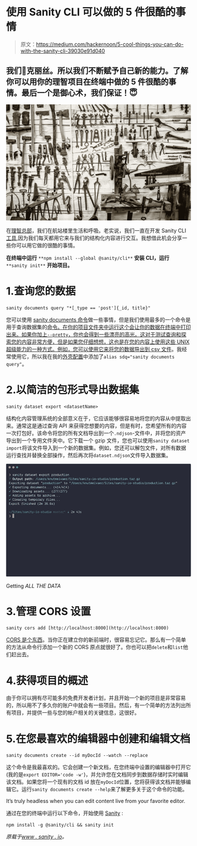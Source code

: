 # 使用 Sanity CLI 可以做的 5 件很酷的事情

> 原文：<https://medium.com/hackernoon/5-cool-things-you-can-do-with-the-sanity-cli-39030e91d040>

## 我们💖克丽丝。所以我们不断赋予自己新的能力。了解你可以用你的理智项目在终端中做的 5 件很酷的事情。最后一个是御心术，我们保证！😇

![](img/35fa50468f66f38d1cf5adb4d3ccf1b3.png)

在[理智总部](https://www.sanity.io)，我们在航站楼里生活和呼吸。老实说，我们一直在开发 Sanity CLI [工具](https://hackernoon.com/tagged/tool),因为我们每天都用它来与我们的结构化内容进行交互。我想借此机会分享一些你可以用它做的很酷的事情。

**在终端中运行** `**npm install --global @sanity/cli**` **安装 CLI，运行** `**sanity init**` **开始项目。**

# 1.查询您的数据

```
sanity documents query "*[_type == 'post']{_id, title}"
```

您可以使用 [sanity documents 命令](https://www.sanity.io/docs/documents)做一些事情，但是我们使用最多的一个命令是用于查询数据集的[命令。在你的项目文件夹中运行这个会让你的数据在终端中打印出来。如果你加上`--pretty`，你也会得到一些漂亮的高光。这对于测试查询和探索您的内容非常方便，但是如果您仔细想想，这也是在您的内容上使用这些 UNIX 超级能力的一种方式。例如，您可以使用它来](https://www.sanity.io/docs/data-store/how-queries-work)[将您的数据导出到 csv 文件](https://www.sanity.io/blog/exporting-your-structured-content-as-csv-using-jq-in-the-command-line)。我经常使用它，所以我在我的[外壳配置](/@rajsek/zsh-bash-startup-files-loading-order-bashrc-zshrc-etc-e30045652f2e)中添加了`alias sdq="sanity documents query"`。

# 2.以简洁的包形式导出数据集

```
sanity dataset export <datasetName>
```

结构化内容管理系统的全部意义在于，它应该能够很容易地将您的内容从中提取出来。通常这是通过查询 API 来获得您想要的内容，但是有时，您希望所有的内容一次打包好。该命令将您的所有文档导出到一个`.ndjson`-文件中，并将您的资产导出到一个专用文件夹中。它下载一个 gzip 文件，您也可以使用`sanity dataset import`将该文件导入到一个新的数据集。例如，您还可以解包文件，对所有数据运行查找并替换全部操作，然后再次将`dataset.ndjson`文件导入数据集。

![](img/98a45e09ae218cd9454d55060dc6cdf5.png)

Getting *ALL THE DATA*

# 3.管理 CORS 设置

```
sanity cors add [http://localhost:8000](http://localhost:8000)
```

[CORS 是个东西](https://www.sanity.io/docs/browser-security-and-cors)。当你正在建立你的新前端时，很容易忘记它。那么有一个简单的方法从命令行添加一个新的 CORS 原点就很好了。你也可以把`delete`和`list`他们赶出去。

# 4.获得项目的概述

由于你可以拥有尽可能多的免费开发者计划，并且开始一个新的项目是非常容易的，所以用不了多久你的账户中就会有一些项目。然后，有一个简单的方法列出所有项目，并提供一些与您的帐户相关的关键信息，这很好。

# 5.在您最喜欢的编辑器中创建和编辑文档

```
sanity documents create --id myDocId --watch --replace
```

这个命令是我最喜欢的。它会创建一个新文档，在您终端中设置的编辑器中打开它(我的是`export EDITOR='code -w'`)，并允许您在文档同步到数据存储时实时编辑该文档。如果您将一个现有的文档 id 放在`myDocId`位置，您将获得该文档并能够编辑它。运行`sanity documents create --help`来了解更多关于这个命令的功能。

It’s truly headless when you can edit content live from your favorite editor.

通过在您的终端中运行以下命令，开始使用 [Sanity](https://www.sanity.io) :

```
npm install -g @sanity/cli && sanity init
```

*原载于*[*www . sanity . io*](https://www.sanity.io/blog/5-cool-things-you-can-do-with-the-sanity-cli)*。*